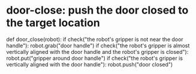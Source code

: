 # door-close: push the door closed to the target location
def door_close(robot):
    if check("the robot's gripper is not near the door handle"):
        robot.grab("door handle")
    if check("the robot's gripper is almost vertically aligned with the door handle and the robot's gripper is closed"):
        robot.put("gripper around door handle")
    if check("the robot's gripper is vertically aligned with the door handle"):
        robot.push("door closed")
